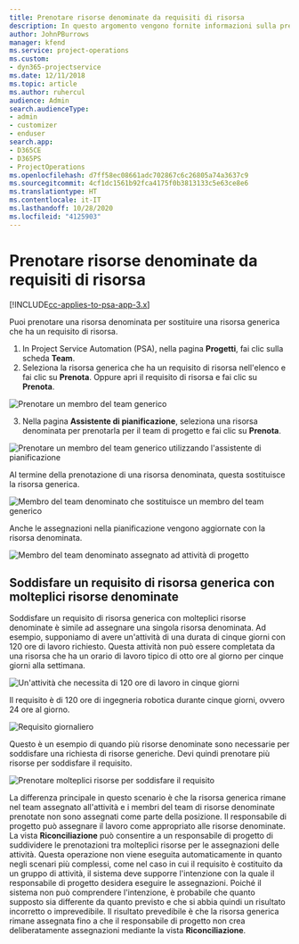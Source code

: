 ```yaml
---
title: Prenotare risorse denominate da requisiti di risorsa
description: In questo argomento vengono fornite informazioni sulla prenotazione di risorse denominate per un requisito di risorsa generica.
author: JohnPBurrows
manager: kfend
ms.service: project-operations
ms.custom:
- dyn365-projectservice
ms.date: 12/11/2018
ms.topic: article
ms.author: ruhercul
audience: Admin
search.audienceType:
- admin
- customizer
- enduser
search.app:
- D365CE
- D365PS
- ProjectOperations
ms.openlocfilehash: d7ff58ec08661adc702867c6c26805a74a3637c9
ms.sourcegitcommit: 4cf1dc1561b92fca4175f0b3813133c5e63ce8e6
ms.translationtype: HT
ms.contentlocale: it-IT
ms.lasthandoff: 10/28/2020
ms.locfileid: "4125903"
---
```

# <a name="book-named-resources-from-resource-requirements"></a>Prenotare risorse denominate da requisiti di risorsa

[!INCLUDE[cc-applies-to-psa-app-3.x](../includes/cc-applies-to-psa-app-3x.md)]

Puoi prenotare una risorsa denominata per sostituire una risorsa generica che ha un requisito di risorsa.

1. In Project Service Automation (PSA), nella pagina **Progetti**, fai clic sulla scheda **Team**.
2. Seleziona la risorsa generica che ha un requisito di risorsa nell'elenco e fai clic su **Prenota**. Oppure apri il requisito di risorsa e fai clic su **Prenota**.


![Prenotare un membro del team generico](media/RM-how-to-14.png)


3. Nella pagina **Assistente di pianificazione**, seleziona una risorsa denominata per prenotarla per il team di progetto e fai clic su **Prenota**.

![Prenotare un membro del team generico utilizzando l'assistente di pianificazione](media/RM-how-to-15.png)

Al termine della prenotazione di una risorsa denominata, questa sostituisce la risorsa generica.

![Membro del team denominato che sostituisce un membro del team generico](media/RM-how-to-16.png)

Anche le assegnazioni nella pianificazione vengono aggiornate con la risorsa denominata.

![Membro del team denominato assegnato ad attività di progetto](media/RM-how-to-17.png)

## <a name="fulfill-a-generic-resource-with-multiple-named-resources"></a>Soddisfare un requisito di risorsa generica con molteplici risorse denominate
Soddisfare un requisito di risorsa generica con molteplici risorse denominate è simile ad assegnare una singola risorsa denominata. Ad esempio, supponiamo di avere un'attività di una durata di cinque giorni con 120 ore di lavoro richiesto. Questa attività non può essere completata da una risorsa che ha un orario di lavoro tipico di otto ore al giorno per cinque giorni alla settimana. 

![Un'attività che necessita di 120 ore di lavoro in cinque giorni](media/RM-how-to-21.png)

Il requisito è di 120 ore di ingegneria robotica durante cinque giorni, ovvero 24 ore al giorno.

![Requisito giornaliero](media/RM-how-to-22.png)

Questo è un esempio di quando più risorse denominate sono necessarie per soddisfare una richiesta di risorse generiche. Devi quindi prenotare più risorse per soddisfare il requisito.

![Prenotare molteplici risorse per soddisfare il requisito](media/RM-how-to-23.png)

La differenza principale in questo scenario è che la risorsa generica rimane nel team assegnato all'attività e i membri del team di risorse denominate prenotate non sono assegnati come parte della posizione. Il responsabile di progetto può assegnare il lavoro come appropriato alle risorse denominate. La vista **Riconciliazione** può consentire a un responsabile di progetto di suddividere le prenotazioni tra molteplici risorse per le assegnazioni delle attività. Questa operazione non viene eseguita automaticamente in quanto negli scenari più complessi, come nel caso in cui il requisito è costituito da un gruppo di attività, il sistema deve supporre l'intenzione con la quale il responsabile di progetto desidera eseguire le assegnazioni. Poiché il sistema non può comprendere l'intenzione, è probabile che quanto supposto sia differente da quanto previsto e che si abbia quindi un risultato incorretto o imprevedibile. Il risultato prevedibile è che la risorsa generica rimane assegnata fino a che il responsabile di progetto non crea deliberatamente assegnazioni mediante la vista **Riconciliazione**.


